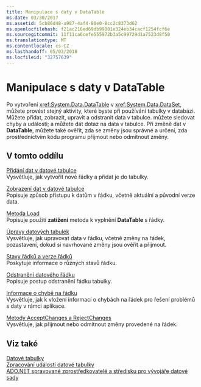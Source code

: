 ```yaml
---
title: Manipulace s daty v DataTable
ms.date: 03/30/2017
ms.assetid: 5cb86d48-a987-4af4-80e0-8cc2c8373d62
ms.openlocfilehash: f21ac216ed69db99001e324eb34cacf1254fcf6e
ms.sourcegitcommit: 11f11ca6cefe555972b3a5c99729d1a7523d8f50
ms.translationtype: MT
ms.contentlocale: cs-CZ
ms.lasthandoff: 05/03/2018
ms.locfileid: "32757639"
---
```

# <a name="manipulating-data-in-a-datatable"></a>Manipulace s daty v DataTable
Po vytvoření <xref:System.Data.DataTable> v <xref:System.Data.DataSet>, můžete provést stejný aktivity, které byste při používání tabulky v databázi. Můžete přidat, zobrazit, upravit a odstranit data v tabulce. můžete sledovat chyby a události; a můžete dát dotaz na data v tabulce. Při změně dat v **DataTable**, můžete také ověřit, zda se změny jsou správné a určení, zda prostřednictvím kódu programu přijmout nebo odmítnout změny.  
  
## <a name="in-this-section"></a>V tomto oddílu  
 [Přidání dat v datové tabulce](../../../../../docs/framework/data/adonet/dataset-datatable-dataview/adding-data-to-a-datatable.md)  
 Vysvětluje, jak vytvořit nové řádky a přidat je do tabulky.  
  
 [Zobrazení dat v datové tabulce](../../../../../docs/framework/data/adonet/dataset-datatable-dataview/viewing-data-in-a-datatable.md)  
 Popisuje způsob přístupu k datům v řádku, včetně aktuální a původní verze data.  
  
 [Metoda Load](../../../../../docs/framework/data/adonet/dataset-datatable-dataview/the-load-method.md)  
 Popisuje použití **zatížení** metoda k vyplnění **DataTable** s řádky.  
  
 [Úpravy datových tabulek](../../../../../docs/framework/data/adonet/dataset-datatable-dataview/datatable-edits.md)  
 Vysvětluje, jak upravovat data v řádku, včetně změny na řádek, pozastavení, dokud si navrhované změny jsou ověřit a přijmout.  
  
 [Stavy řádků a verze řádků](../../../../../docs/framework/data/adonet/dataset-datatable-dataview/row-states-and-row-versions.md)  
 Poskytuje informace o různých stavů řádku.  
  
 [Odstranění datového řádku](../../../../../docs/framework/data/adonet/dataset-datatable-dataview/datarow-deletion.md)  
 Popisuje postup odstranění řádku tabulky.  
  
 [Informace o chybě na řádku](../../../../../docs/framework/data/adonet/dataset-datatable-dataview/row-error-information.md)  
 Vysvětluje, jak k vložení informací o chybách na řádek pro řešení problémů s daty v rámci aplikace.  
  
 [Metody AcceptChanges a RejectChanges](../../../../../docs/framework/data/adonet/dataset-datatable-dataview/acceptchanges-and-rejectchanges.md)  
 Vysvětluje, jak přijmout nebo odmítnout změny provedené na řádek.  
  
## <a name="see-also"></a>Viz také  
 [Datové tabulky](../../../../../docs/framework/data/adonet/dataset-datatable-dataview/datatables.md)  
 [Zpracování událostí datové tabulky](../../../../../docs/framework/data/adonet/dataset-datatable-dataview/handling-datatable-events.md)  
 [ADO.NET spravované zprostředkovatelé a středisku pro vývojáře datové sady](http://go.microsoft.com/fwlink/?LinkId=217917)
